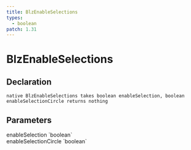 ```yaml
---
title: BlzEnableSelections
types:
  - boolean
patch: 1.31
---
```


# BlzEnableSelections

## Declaration

```
native BlzEnableSelections takes boolean enableSelection, boolean enableSelectionCircle returns nothing
```

## Parameters
<dl>
  <dt>enableSelection `boolean`</dt>
  <dd></dd>

  <dt>enableSelectionCircle `boolean`</dt>
  <dd></dd>
</dl>